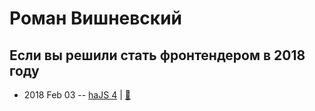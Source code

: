 # Роман Вишневский

## Если вы решили стать фронтендером в 2018 году
- 2018 Feb 03 -- [haJS 4](https://www.youtube.com/watch?v=X4YAbtBrPvM&t=3576s)  | [:notebook:](https://hajs.ru/pres/2018-02-03/go-to-front-2018.pdf)  
